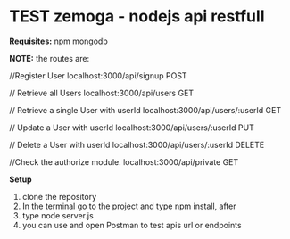 # TEST zemoga - nodejs api restfull

**Requisites:**
npm
mongodb

**NOTE:**
the routes are:

//Register User
localhost:3000/api/signup POST

// Retrieve all Users
localhost:3000/api/users GET

// Retrieve a single User with userId
localhost:3000/api/users/:userId  GET

// Update a User with userId
localhost:3000/api/users/:userId PUT

// Delete a User with userId
localhost:3000/api/users/:userId DELETE

//Check the authorize module.
localhost:3000/api/private GET

**Setup**

1) clone the repository
2) In the terminal go to the project and type npm install, after
3) type node server.js
4) you can use and open Postman to test apis url or endpoints

